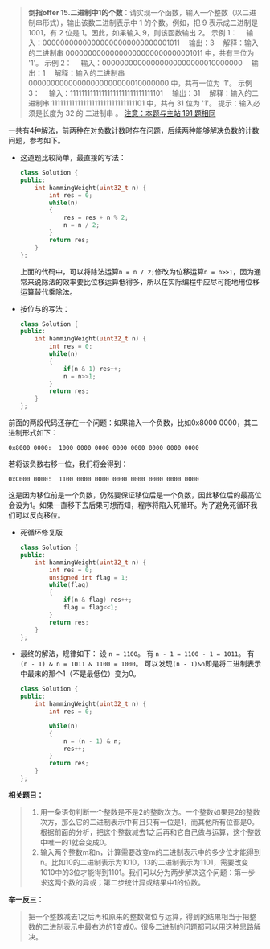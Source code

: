 >**剑指offer 15.二进制中1的个数**：请实现一个函数，输入一个整数（以二进制串形式），输出该数二进制表示中 1 的个数。例如，把 9 表示成二进制是 1001，有 2 位是 1。因此，如果输入 9，则该函数输出 2。
>示例 1：
>　输入：00000000000000000000000000001011
>　输出：3
>　解释：输入的二进制串 00000000000000000000000000001011 中，共有三位为 '1'。
>示例 2：
>　输入：00000000000000000000000010000000
>　输出：1
>　解释：输入的二进制串 00000000000000000000000010000000 中，共有一位为 '1'。
>示例 3：
>　输入：11111111111111111111111111111101
>　输出：31
>　解释：输入的二进制串 11111111111111111111111111111101 中，共有 31 位为 '1'。
>提示：输入必须是长度为 32 的 二进制串 。
>[注意：本题与主站 191 题相同](https://leetcode-cn.com/problems/number-of-1-bits/)

一共有4种解法，前两种在对负数计数时存在问题，后续两种能够解决负数的计数问题，参考如下。

- 这道题比较简单，最直接的写法：

  ```C++
  class Solution {
  public:
      int hammingWeight(uint32_t n) {
          int res = 0;
          while(n)
          {
              res = res + n % 2;
              n = n / 2;
          }
          return res;
      }
  };
  ```
  
  上面的代码中，可以将除法运算`n = n / 2;`修改为位移运算`n = n>>1`，因为通常来说除法的效率要比位移运算低得多，所以在实际编程中应尽可能地用位移运算替代乘除法。

- 按位与的写法：
  
  ```C++
  class Solution {
  public:
      int hammingWeight(uint32_t n) {
          int res = 0;
          while(n)
          {
              if(n & 1) res++;
              n = n>>1;
          }
          return res;
      }
  };
  ```

前面的两段代码还存在一个问题：如果输入一个负数，比如0x8000 0000，其二进制形式如下：

```shell
0x8000 0000:  1000 0000 0000 0000 0000 0000 0000 0000
```

若将该负数右移一位，我们将会得到：

```shell
0xC000 0000:  1100 0000 0000 0000 0000 0000 0000 0000
```

这是因为移位前是一个负数，仍然要保证移位后是一个负数，因此移位后的最高位会设为1。如果一直移下去后果可想而知，程序将陷入死循环。为了避免死循环我们可以反向移位。

- 死循环修复版

  ```C++
  class Solution {
  public:
      int hammingWeight(uint32_t n) {
          int res = 0;
          unsigned int flag = 1;
          while(flag)
          {
              if(n & flag) res++;
              flag = flag<<1;
          }
          return res;
      }
  };
  ```

- 最终的解法，规律如下：
  设 `n = 1100`。
  有 `n - 1 = 1100 - 1 = 1011`。
  有 `(n - 1) & n = 1011 & 1100 = 1000`。
  可以发现`(n - 1)&n`即是将二进制表示中最末的那个1（不是最低位）变为0。

  ```C++
  class Solution {
  public:
      int hammingWeight(uint32_t n) {
          int res = 0;

          while(n)
          {
              n = (n - 1) & n;
              res++;
          }
          return res;
      }
  };

  ```

**相关题目：**
>
> 1. 用一条语句判断一个整数是不是2的整数次方。一个整数如果是2的整数次方，那么它的二进制表示中有且只有一位是1，而其他所有位都是0。根据前面的分析，把这个整数减去1之后再和它自己做与运算，这个整数中唯一的1就会变成0。
> 2. 输入两个整数m和n，计算需要改变m的二进制表示中的多少位才能得到 n。比如10的二进制表示为1010，13的二进制表示为1101，需要改变1010中的3位才能得到1101。我们可以分为两步解决这个问题：第一步求这两个数的异或；第二步统计异或结果中1的位数。

**举一反三：**
> 把一个整数减去1之后再和原来的整数做位与运算，得到的结果相当于把整数的二进制表示中最右边的1变成0。很多二进制的问题都可以用这种思路解决。
